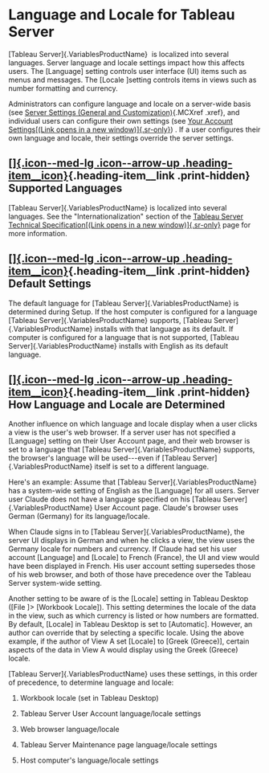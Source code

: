

Language and Locale for Tableau Server
======================================

[Tableau Server]{.VariablesProductName}  is localized into several
languages. Server language and locale settings impact how this affects
users. The [Language] setting controls user interface (UI)
items such as menus and messages. The [Locale ]setting
controls items in views such as number formatting and currency.

Administrators can configure language and locale on a server-wide basis
(see
[](https://help.tableau.com/current/server/en-us/maintenance_set.htm)[Server
Settings (General and
Customization)](https://help.tableau.com/current/server/en-us/maintenance_set.htm){.MCXref
.xref}, and individual users can configure their own settings (see [Your
Account Settings[(Link opens in a new
window)]{.sr-only}](https://help.tableau.com/current/pro/desktop/en-us/help.htm#useracct.html))
. If a user configures their own language and locale, their settings
override the server settings.

<div>

[[]{.icon--med-lg .icon--arrow-up .heading-item__icon}](https://help.tableau.com/current/server/en-us/lang_intro.htm#){.heading-item__link .print-hidden} Supported Languages
-----------------------------------------------------------------------------------------------------------------------------------------------------------------------------

</div>

[Tableau Server]{.VariablesProductName} is localized into several
languages. See the \"Internationalization\" section of the [Tableau
Server Technical Specification[(Link opens in a new
window)]{.sr-only}](https://www.tableau.com/products/techspecs#server)
page for more information.

<div>

[[]{.icon--med-lg .icon--arrow-up .heading-item__icon}](https://help.tableau.com/current/server/en-us/lang_intro.htm#){.heading-item__link .print-hidden} Default Settings
--------------------------------------------------------------------------------------------------------------------------------------------------------------------------

</div>

The default language for [Tableau Server]{.VariablesProductName} is
determined during Setup. If the host computer is configured for a
language [Tableau Server]{.VariablesProductName} supports, [Tableau
Server]{.VariablesProductName} installs with that language as its
default. If computer is configured for a language that is not supported,
[Tableau Server]{.VariablesProductName} installs with English as its
default language.

<div>

[[]{.icon--med-lg .icon--arrow-up .heading-item__icon}](https://help.tableau.com/current/server/en-us/lang_intro.htm#){.heading-item__link .print-hidden} How Language and Locale are Determined
------------------------------------------------------------------------------------------------------------------------------------------------------------------------------------------------

</div>

Another influence on which language and locale display when a user
clicks a view is the user's web browser. If a server user has not
specified a [Language] setting on their User Account page,
and their web browser is set to a language that [Tableau
Server]{.VariablesProductName} supports, the browser's language will be
used---even if [Tableau Server]{.VariablesProductName} itself is set to
a different language.

Here's an example: Assume that [Tableau Server]{.VariablesProductName}
has a system-wide setting of English as the [Language] for
all users. Server user Claude does not have a language specified on his
[Tableau Server]{.VariablesProductName} User Account page. Claude's
browser uses German (Germany) for its language/locale.

When Claude signs in to [Tableau Server]{.VariablesProductName}, the
server UI displays in German and when he clicks a view, the view uses
the Germany locale for numbers and currency. If Claude had set his user
account [Language] and [Locale] to French
(France), the UI and view would have been displayed in French. His user
account setting supersedes those of his web browser, and both of those
have precedence over the Tableau Server system-wide setting.

Another setting to be aware of is the [Locale] setting in
Tableau Desktop ([File ]\> [Workbook Locale]).
This setting determines the locale of the data in the view, such as
which currency is listed or how numbers are formatted. By default,
[Locale] in Tableau Desktop is set to
[Automatic]. However, an author can override that by
selecting a specific locale. Using the above example, if the author of
View A set [Locale] to [Greek (Greece)], certain
aspects of the data in View A would display using the Greek (Greece)
locale.

[Tableau Server]{.VariablesProductName} uses these settings, in this
order of precedence, to determine language and locale:

1.  Workbook locale (set in Tableau Desktop)

2.  Tableau Server User Account language/locale settings

3.  Web browser language/locale

4.  Tableau Server Maintenance page language/locale settings

5.  Host computer's language/locale settings
